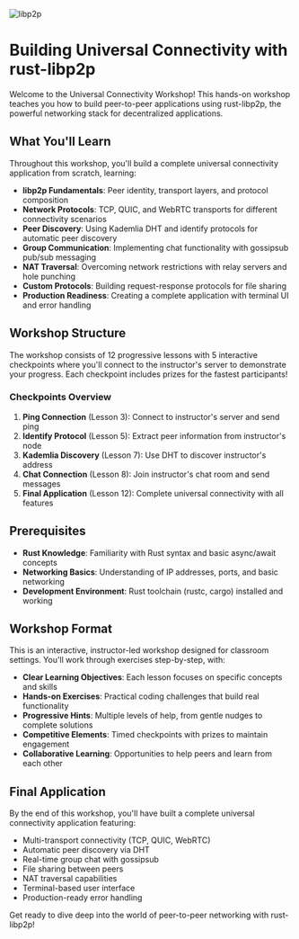 ![libp2p](https://raw.githubusercontent.com/libp2p/universal-connectivity-workshop/main/libp2p.png)

# Building Universal Connectivity with rust-libp2p

Welcome to the Universal Connectivity Workshop! This hands-on workshop teaches you how to build peer-to-peer applications using rust-libp2p, the powerful networking stack for decentralized applications.

## What You'll Learn

Throughout this workshop, you'll build a complete universal connectivity application from scratch, learning:

- **libp2p Fundamentals**: Peer identity, transport layers, and protocol composition
- **Network Protocols**: TCP, QUIC, and WebRTC transports for different connectivity scenarios
- **Peer Discovery**: Using Kademlia DHT and identify protocols for automatic peer discovery
- **Group Communication**: Implementing chat functionality with gossipsub pub/sub messaging
- **NAT Traversal**: Overcoming network restrictions with relay servers and hole punching
- **Custom Protocols**: Building request-response protocols for file sharing
- **Production Readiness**: Creating a complete application with terminal UI and error handling

## Workshop Structure

The workshop consists of 12 progressive lessons with 5 interactive checkpoints where you'll connect to the instructor's server to demonstrate your progress. Each checkpoint includes prizes for the fastest participants!

### Checkpoints Overview

1. **Ping Connection** (Lesson 3): Connect to instructor's server and send ping
2. **Identify Protocol** (Lesson 5): Extract peer information from instructor's node
3. **Kademlia Discovery** (Lesson 7): Use DHT to discover instructor's address
4. **Chat Connection** (Lesson 8): Join instructor's chat room and send messages
5. **Final Application** (Lesson 12): Complete universal connectivity with all features

## Prerequisites

- **Rust Knowledge**: Familiarity with Rust syntax and basic async/await concepts
- **Networking Basics**: Understanding of IP addresses, ports, and basic networking
- **Development Environment**: Rust toolchain (rustc, cargo) installed and working

## Workshop Format

This is an interactive, instructor-led workshop designed for classroom settings. You'll work through exercises step-by-step, with:

- **Clear Learning Objectives**: Each lesson focuses on specific concepts and skills
- **Hands-on Exercises**: Practical coding challenges that build real functionality
- **Progressive Hints**: Multiple levels of help, from gentle nudges to complete solutions
- **Competitive Elements**: Timed checkpoints with prizes to maintain engagement
- **Collaborative Learning**: Opportunities to help peers and learn from each other

## Final Application

By the end of this workshop, you'll have built a complete universal connectivity application featuring:

- Multi-transport connectivity (TCP, QUIC, WebRTC)
- Automatic peer discovery via DHT
- Real-time group chat with gossipsub
- File sharing between peers
- NAT traversal capabilities
- Terminal-based user interface
- Production-ready error handling

Get ready to dive deep into the world of peer-to-peer networking with rust-libp2p!
